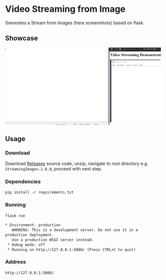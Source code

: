 # Video Streaming from Image

Generates a Stream from Images (here screenshots) based on flask.

## Showcase

![](doc/showcase.gif)

## Usage

### Download

Download [Releases](https://github.com/breezko/StreamingImages/releases) source code, unzip, navigate to root directory e.g `StreamingImages-1.0.0`, proceed with next step.

### Dependencies

```
pip install -r requirements.txt
```

### Running

```
flask run
```

```
* Environment: production
   WARNING: This is a development server. Do not use it in a production deployment.
   Use a production WSGI server instead.
 * Debug mode: off
 * Running on http://127.0.0.1:5000/ (Press CTRL+C to quit)
```

### Address

```
http://127.0.0.1:5000/
```
